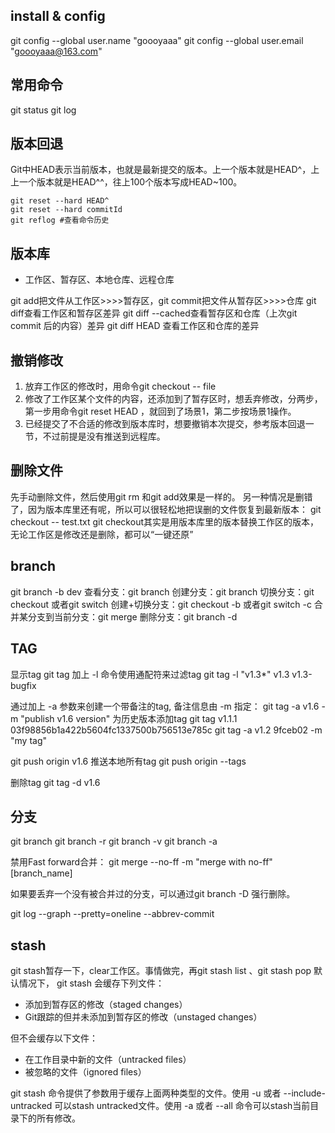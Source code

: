 ## install & config 
git config --global user.name "goooyaaa"
git config --global user.email "goooyaaa@163.com"

## 常用命令
git status
git log 

## 版本回退
Git中HEAD表示当前版本，也就是最新提交的版本。上一个版本就是HEAD^，上上一个版本就是HEAD^^，往上100个版本写成HEAD~100。

```git
git reset --hard HEAD^
git reset --hard commitId
git reflog #查看命令历史
```

## 版本库
- 工作区、暂存区、本地仓库、远程仓库

git add把文件从工作区>>>>暂存区，git commit把文件从暂存区>>>>仓库
git diff查看工作区和暂存区差异
git diff --cached查看暂存区和仓库（上次git commit 后的内容）差异
git diff HEAD 查看工作区和仓库的差异

## 撤销修改
1. 放弃工作区的修改时，用命令git checkout -- file
2. 修改了工作区某个文件的内容，还添加到了暂存区时，想丢弃修改，分两步，第一步用命令git reset HEAD <file>，就回到了场景1，第二步按场景1操作。
3. 已经提交了不合适的修改到版本库时，想要撤销本次提交，参考版本回退一节，不过前提是没有推送到远程库。

## 删除文件
先手动删除文件，然后使用git rm <file>和git add<file>效果是一样的。
另一种情况是删错了，因为版本库里还有呢，所以可以很轻松地把误删的文件恢复到最新版本：
git checkout -- test.txt
git checkout其实是用版本库里的版本替换工作区的版本，无论工作区是修改还是删除，都可以“一键还原”

## branch
git branch -b dev
查看分支：git branch
创建分支：git branch <name>
切换分支：git checkout <name>或者git switch <name>
创建+切换分支：git checkout -b <name>或者git switch -c <name>
合并某分支到当前分支：git merge <name>
删除分支：git branch -d <name>

## TAG 
显示tag
git tag
加上 -l 命令使用通配符来过滤tag
git tag -l "v1.3*"
v1.3
v1.3-bugfix

通过加上 -a 参数来创建一个带备注的tag, 备注信息由 -m 指定：
git tag -a v1.6 -m "publish v1.6 version"
为历史版本添加tag
git tag v1.1.1 03f98856b1a422b5604fc1337500b756513e785c
git tag -a v1.2 9fceb02 -m "my tag"

git push origin v1.6
推送本地所有tag
git push origin --tags

删除tag
git tag -d v1.6

## 分支
git branch
git branch -r
git branch -v
git branch -a

禁用Fast forward合并：
git merge --no-ff -m "merge with no-ff" [branch_name]

如果要丢弃一个没有被合并过的分支，可以通过git branch -D <name>强行删除。

git log --graph --pretty=oneline --abbrev-commit
## stash
git stash暂存一下，clear工作区。事情做完，再git stash list 、git stash pop
默认情况下， git stash 会缓存下列文件：
- 添加到暂存区的修改（staged changes）
- Git跟踪的但并未添加到暂存区的修改（unstaged changes）

但不会缓存以下文件：
- 在工作目录中新的文件（untracked files）
- 被忽略的文件（ignored files）

git stash 命令提供了参数用于缓存上面两种类型的文件。使用 -u 或者 --include-untracked 可以stash untracked文件。使用 -a 或者 --all 命令可以stash当前目录下的所有修改。